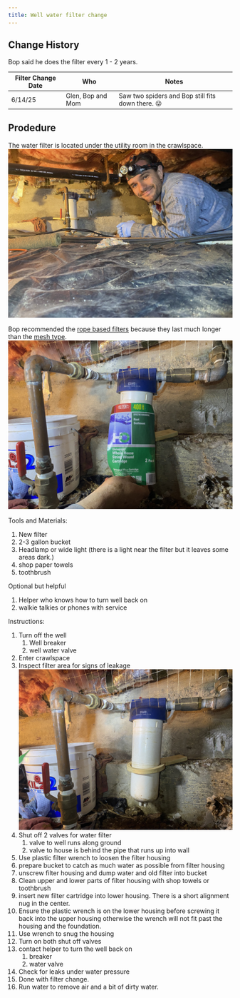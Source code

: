 ```yaml
---
title: Well water filter change
---
```


## Change History

Bop said he does the filter every 1 - 2 years.

|Filter Change Date| Who               |Notes                                              |
|------------------|-------------------|---------------------------------------------------|
|6/14/25           | Glen, Bop and Mom | Saw two spiders and Bop still fits down there. 😜 |


## Prodedure

The water filter is located under the utility room in the crawlspace.
![filter info][3]

Bop recommended the [rope based filters][1] because they last much longer than the [mesh type][2].
![filter info][5]

Tools and Materials:
1. New filter
2. 2-3 gallon bucket
3. Headlamp or wide light (there is a light near the filter but it leaves some areas dark.)
4. shop paper towels
5. toothbrush

Optional but helpful
1. Helper who knows how to turn well back on
2. walkie talkies or phones with service

Instructions:
1. Turn off the well 
    1. Well breaker
    2. well water valve
2. Enter crawlspace
3. Inspect filter area for signs of leakage 
   ![water filter image][4]
4. Shut off 2 valves for water filter
   1. valve to well runs along ground
   2. valve to house is behind the pipe that runs up into wall
5. Use plastic filter wrench to loosen the filter housing
6. prepare bucket to catch as much water as possible from filter housing
7. unscrew filter housing and dump water and old filter into bucket
8. Clean upper and lower parts of filter housing with shop towels or toothbrush
9.  insert new filter cartridge into lower housing. There is a short alignment nug in the center.
10. Ensure the plastic wrench is on the lower housing before screwing it back into the upper housing
    otherwise the wrench will not fit past the housing and the foundation.
11. Use wrench to snug the housing
12. Turn on both shut off valves
13. contact helper to turn the well back on
    1.  breaker
    2.  water valve
14. Check for leaks under water pressure
15. Done with filter change.
16. Run water to remove air and a bit of dirty water. 




[1]: https://www.homedepot.com/p/GE-Universal-Whole-House-Replacement-Water-Filter-Cartridge-2-Pack-FXWSC/202944738?MERCH=REC-_-fbt_test-_-100034332-_-4-_-n/a-_-n/a-_-n/a-_-n/a-_-n/a
[2]: https://www.homedepot.com/p/GE-Universal-Whole-House-Replacement-Water-Filter-Cartridge-2-Pack-FXUSC/100094268?MERCH=REC-_-fbt_test-_-100034332-_-2-_-n/a-_-n/a-_-n/a-_-n/a-_-n/a
[3]: ./img/water_filter_area.jpg 
[4]: ./img/water_filter_housing.jpg
[5]: ./img/water_wilter_with_filter_info.jpg
